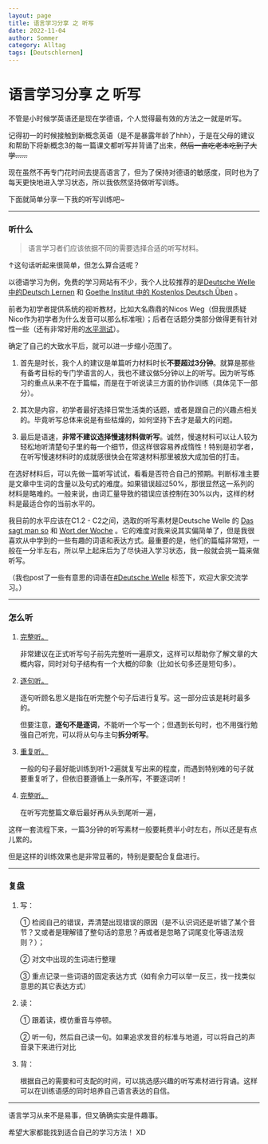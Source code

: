 ```yaml
---
layout: page
title: 语言学习分享 之 听写
date: 2022-11-04 
author: Sommer
category: Alltag
tags: [Deutschlernen]
---
```


# 语言学习分享 之 听写 


不管是小时候学英语还是现在学德语，个人觉得最有效的方法之一就是听写。

记得初一的时候接触到新概念英语（是不是暴露年龄了hhh），于是在父母的建议和帮助下将新概念3的每一篇课文都听写并背诵了出来，~~然后一直吃老本吃到了大学……~~

现在虽然不再专门花时间去提高语言了，但为了保持对德语的敏感度，同时也为了每天更快地进入学习状态，所以我依然坚持做听写训练。

下面就简单分享一下我的听写训练吧~

---

### 听什么

> 语言学习者们应该依据不同的需要选择合适的听写材料。

↑这句话听起来很简单，但怎么算合适呢？

以德语学习为例，免费的学习网站有不少，我个人比较推荐的是[Deutsche Welle中的Deutsch Lernen](https://www.dw.com/de/deutsch-lernen/s-2055) 和 [Goethe Institut 中的 Kostenlos Deutsch Üben](https://www.goethe.de/de/spr/ueb.html) 。

前者为初学者提供系统的视听教材，比如大名鼎鼎的Nicos Weg（但我很质疑Nico作为初学者为什么发音可以那么标准哦）；后者在话题分类部分做得更有针对性一些（还有非常好用的[水平测试](https://www.goethe.de/de/spr/kup/tsd.html)）。

确定了自己的大致水平后，就可以进一步缩小范围了。

1. 首先是时长，我个人的建议是单篇听力材料时长**不要超过3分钟**。就算是那些有备考目标的专门学语言的人，我也不建议做5分钟以上的听写。因为听写练习的重点从来不在于篇幅，而是在于听说读三方面的协作训练（具体见下一部分）。

2. 其次是内容，初学者最好选择日常生活类的话题，或者是跟自己的兴趣点相关的。毕竟听写总体来说是有些枯燥的，如何坚持下去才是最大的问题。

3. 最后是语速，**非常不建议选择慢速材料做听写**。诚然，慢速材料可以让人较为轻松地听清楚句子里的每一个细节，但这样很容易养成惰性！特别是初学者，在听写慢速材料时的成就感很快会在常速材料那里被放大成加倍的打击。

在选好材料后，可以先做一篇听写试试，看看是否符合自己的预期。判断标准主要是文章中生词的含量以及句式的难度。如果错误超过50%，那很显然这一系列的材料是略难的。一般来说，由词汇量导致的错误应该控制在30%以内，这样的材料是最适合你的当前水平的。

我目前的水平应该在C1.2 - C2之间，选取的听写素材是Deutsche Welle 的 [Das sagt man so](https://www.dw.com/de/das-sagt-man-so/s-32376) 和 [Wort der Woche](https://www.dw.com/de/wort-der-woche/s-9031) 。它的难度对我来说其实偏简单了，但是我很喜欢从中学到的一些有趣的词语和表达方式。最重要的是，他们的篇幅非常短，一般在一分半左右，所以早上起床后为了尽快进入学习状态，我一般就会挑一篇来做听写。

（我也post了一些有意思的词语在[#Deutsche Welle](https://sommer0708.github.io/tags/deutsche-welle/) 标签下，欢迎大家交流学习。）

---

### 怎么听

1. <u>完整听。</u>

   非常建议在正式听写句子前先完整听一遍原文，这样可以帮助你了解文章的大概内容，同时对句子结构有一个大概的印象（比如长句多还是短句多）。

2. <u>逐句听。</u>

   逐句听顾名思义是指在听完整个句子后进行复写。这一部分应该是耗时最多的。

   但要注意，**逐句不是逐词**，不能听一个写一个；但遇到长句时，也不用强行勉强自己听完，可以将从句与主句**拆分听写**。

3. <u>重复听。</u>

   一般的句子最好能训练到听1-2遍就复写出来的程度，而遇到特别难的句子就要重复听了，但依旧要遵循上一条所写，不要逐词听！

4. <u>完整听。</u>

   在听写完整篇文章后最好再从头到尾听一遍，

这样一套流程下来，一篇3分钟的听写素材一般要耗费半小时左右，所以还是有点儿累的。

但是这样的训练效果也是非常显著的，特别是要配合复盘进行。

---

### 复盘

1. 写：

   ① 检阅自己的错误，弄清楚出现错误的原因（是不认识词还是听错了某个音节？又或者是理解错了整句话的意思？再或者是忽略了词尾变化等语法规则？）；

   ② 对文中出现的生词进行整理

   ③ 重点记录一些词语的固定表达方式（如有余力可以举一反三，找一找类似意思的其它表达方式）

2. 读：

   ① 跟着读，模仿重音与停顿。

   ② 听一句，然后自己读一句。如果追求发音的标准与地道，可以将自己的声音录下来进行对比

3. 背：

   根据自己的需要和可支配的时间，可以挑选感兴趣的听写素材进行背诵。这样可以在训练语感的同时培养自己语言表达的自信。

---

语言学习从来不是易事，但又确确实实是件趣事。

希望大家都能找到适合自己的学习方法！ XD
